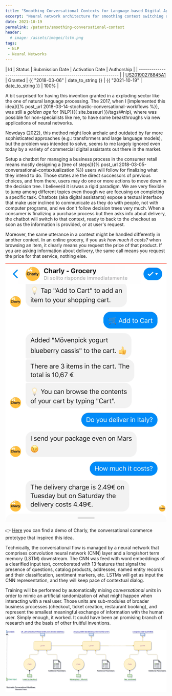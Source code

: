 ```yaml
---
title: "Smoothing Conversational Contexts for Language-based Digital Agents"
excerpt: "Neural network architecture for smoothing context switching on conversations between human and automatic agents."
date: 2021-10-19 
permalink: /patents/smoothing-conversational-context
header:
  # image: /assets/images/lstm.png
tags:
 - NLP
 - Neural Networks
---
```

| Id                                                                   | Status  | Submission Date | Activation Date   | Authorship      |
| -------------------------------------------------------------------- |
| [US20190278845A1](https://patents.google.com/patent/US20190278845A1) | Granted | {{ "2018-03-06" | date_to_string }} | {{ "2021-10-19" | date_to_string }} | 100% |

A bit surprised for having this invention granted in a exploding sector like the one of natural language processing. The 2017, when I [implemented this idea]({% post_url 2018-03-14-stochastic-conversational-workflows %}), was still a _golden age_ for [NLP]({{ site.baseurl }}/tags/#nlp), where was possible for non-specialists like me, to have some breakthroughs via new applications of neural networks.

Nowdays (2022), this method might look archaic and outdated by far more sophisticated approaches (e.g.: transformers and large language models), but the problem was intended to solve, seems to me largely ignored even today by a variety of commercial digital assistants out there in the market.

Setup a chatbot for managing a business process in the consumer retail means mostly designing a [tree of steps]({% post_url 2018-03-05-conversational-contextualization %}) users will follow for finalizing what they intend to do. Those states are the direct successors of previous choices, and from there, users may do one or more actions to move down in the decision tree. I believe/d it is/was a rigid paradigm. We are very flexible to jump among different topics even though we are focusing on completing a specific task. Chatbots (aka digital assistants) expose a textual interface that make user inclined to communicate as they do with people, not with computer programs, and we don't follow decision trees very much. When a consumer is finalizing a purchase process but then asks info about delivery, the chatbot will switch to that context, ready to back to the checkout as soon as the information is provided, or at user's request. 

Moreover, the same utterance in a context might be handled differently in another context. In an online grocery, if you ask _how much it costs?_ when browsing an item, it clearly means you request the price of that product. If you are asking information about delivery, the same call means you request the price for that service, nothing else.

![Chatbot delivery price information](/assets/images/charly-cost1.png) 

👉 [Here](https://video.sap.com/media/t/1_kp5hbyih) you can find a demo of Charly, the conversational commerce prototype that inspired this idea.

Technically, the conversational flow is managed by a neural network that comprises convolution neural network (CNN) layer and a long/short term memory (LSTM) downstream. 
The CNN was feed with word embeddings of a clearified input text, corroborated with 13 features that signal the presence of questions, catalog products, addresses, named entity records and their classification, sentiment markers, etc.
LSTMs will get as input the CNN representation, and they will keep pace of contextual dialog.

Training will be performed by automatically mixing _conversational units_ in order to mimic an artificial randomization of what might happen when interacting with a real user. Those units are sub-modules of broader business processes (checkout, ticket creation, restaurant booking), and represent the smallest meaningful exchange of information with the human user. Simply enough, it worked. It could have been an promising branch of research and the basis of other fruitful inventions.

![](/assets/stochastic-conversational-workflows.png)



